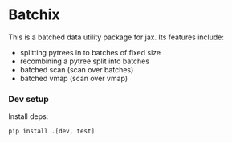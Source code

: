 # Batchix
This is a batched data utility package for jax.
Its features include:
 - splitting pytrees in to batches of fixed size 
 - recombining a pytree split into batches
 - batched scan (scan over batches)
 - batched vmap (scan over vmap)


### Dev setup
Install deps:
```bash
pip install .[dev, test]
```